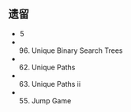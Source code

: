 

## 遗留

* 5
* 96. Unique Binary Search Trees
* 62. Unique Paths
* 63. Unique Paths ii
* 55. Jump Game